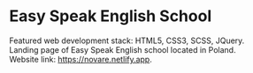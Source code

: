 # Easy Speak English School
Featured web development stack: HTML5, CSS3, SCSS, JQuery.<br>
Landing page of Easy Speak English school located in Poland.<br>
Website link: https://novare.netlify.app.